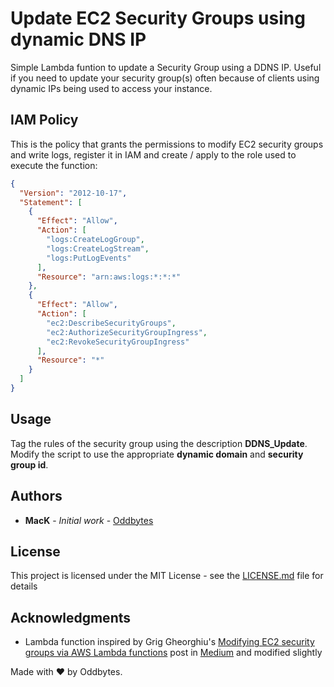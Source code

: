 # Update EC2 Security Groups using dynamic DNS IP

Simple Lambda funtion to update a Security Group using a DDNS IP. Useful if you need to update your security group(s) often because of clients using dynamic IPs being used to access your instance.

## IAM Policy

This is the policy that grants the permissions to modify EC2 security groups and write logs, register it in IAM and create / apply to the role used to execute the function:

```json
{
  "Version": "2012-10-17",
  "Statement": [
    {
      "Effect": "Allow",
      "Action": [
        "logs:CreateLogGroup",
        "logs:CreateLogStream",
        "logs:PutLogEvents"
      ],
      "Resource": "arn:aws:logs:*:*:*"
    },
    {
      "Effect": "Allow",
      "Action": [
        "ec2:DescribeSecurityGroups",
        "ec2:AuthorizeSecurityGroupIngress",
        "ec2:RevokeSecurityGroupIngress"
      ],
      "Resource": "*"
    }
  ]
}
```

## Usage

Tag the rules of the security group using the description **DDNS_Update**.
Modify the script to use the appropriate **dynamic domain** and **security group id**.

## Authors

- **MacK** - _Initial work_ - [Oddbytes](https://oddbytes.net)

## License

This project is licensed under the MIT License - see the [LICENSE.md](LICENSE.md) file for details

## Acknowledgments

- Lambda function inspired by Grig Gheorghiu's [Modifying EC2 security groups via AWS Lambda functions](https://medium.com/@griggheo/modifying-ec2-security-groups-via-aws-lambda-functions-115a1828cdb6) post in [Medium](https://medium.com) and modified slightly

Made with ❤️ by Oddbytes.
